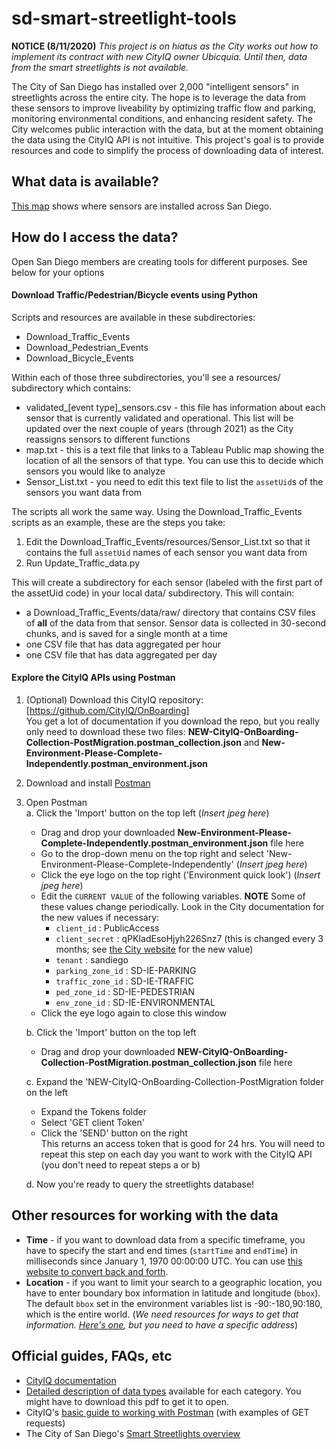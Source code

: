# sd-smart-streetlight-tools

**NOTICE (8/11/2020)** *This project is on hiatus as the City works out how to implement its contract with new CityIQ owner Ubicquia. Until then, data from the smart streetlights is not available.*


The City of San Diego has installed over 2,000 "intelligent sensors" in streetlights across the entire city. The hope is to leverage the data from these sensors to improve liveability by optimizing traffic flow and parking, monitoring environmental conditions, and enhancing resident safety. The City welcomes public interaction with the data, but at the moment obtaining the data using the CityIQ API is not intuitive. This project's goal is to provide resources and code to simplify the process of downloading data of interest.

## What data is available?
[This map](https://sandiego.maps.arcgis.com/apps/webappviewer/index.html?id=8d8dcd752def4b55be402fca2760b7a3) shows where sensors are installed across San Diego.

## How do I access the data?
Open San Diego members are creating tools for different purposes. See below for your options

#### Download Traffic/Pedestrian/Bicycle events using Python
Scripts and resources are available in these subdirectories:
* Download_Traffic_Events
* Download_Pedestrian_Events
* Download_Bicycle_Events

Within each of those three subdirectories, you'll see a resources/ subdirectory which contains:
* validated_\[event type\]_sensors.csv - this file has information about each sensor that is currently validated and operational. This list will be updated over the next couple of years (through 2021) as the City reassigns sensors to different functions
* map.txt - this is a text file that links to a Tableau Public map showing the location of all the sensors of that type. You can use this to decide which sensors you would like to analyze
* Sensor_List.txt - you need to edit this text file to list the `assetUid`s of the sensors you want data from 

The scripts all work the same way. Using the Download_Traffic_Events scripts as an example, these are the steps you take:
1. Edit the Download_Traffic_Events/resources/Sensor_List.txt so that it contains the full `assetUid` names of each sensor you want data from
2. Run Update_Traffic_data.py

This will create a subdirectory for each sensor (labeled with the first part of the assetUid code) in your local data/ subdirectory. This will contain:
* a Download_Traffic_Events/data/raw/ directory that contains CSV files of <b>all</b> of the data from that sensor. Sensor data is collected in 30-second chunks, and is saved for a single month at a time
* one CSV file that has data aggregated per hour
* one CSV file that has data aggregated per day

#### Explore the CityIQ APIs using Postman
1. (Optional) Download this CityIQ repository: [https://github.com/CityIQ/OnBoarding]  
   You get a lot of documentation if you download the repo, but you really only need to download these two files: **NEW-CityIQ-OnBoarding-Collection-PostMigration.postman_collection.json** and **New-Environment-Please-Complete-Independently.postman_environment.json**
   
2. Download and install [Postman](https://www.postman.com/downloads/)
  
3. Open Postman  
   a. Click the 'Import' button on the top left (*Insert jpeg here*)  
      * Drag and drop your downloaded **New-Environment-Please-Complete-Independently.postman_environment.json** file here
      * Go to the drop-down menu on the top right and select 'New-Environment-Please-Complete-Independently' (*Insert jpeg here*)
      * Click the eye logo on the top right ('Environment quick look') (*Insert jpeg here*)
      * Edit the `CURRENT VALUE` of the following variables. **NOTE** Some of these values change periodically. Look in the City documentation for the new values if necessary:  
         - `client_id` : PublicAccess
         - `client_secret` : qPKIadEsoHjyh226Snz7 (this is changed every 3 months; see [the City website](https://www.sandiego.gov/sustainability/energy-and-water-efficiency/programs-projects/smart-city) for the new value)
         - `tenant` : sandiego
         - `parking_zone_id` : SD-IE-PARKING
         - `traffic_zone_id` : SD-IE-TRAFFIC
         - `ped_zone_id` : SD-IE-PEDESTRIAN
         - `env_zone_id` : SD-IE-ENVIRONMENTAL
      * Click the eye logo again to close this window
      
   b. Click the 'Import' button on the top left 
      * Drag and drop your downloaded **NEW-CityIQ-OnBoarding-Collection-PostMigration.postman_collection.json** file here
      
   c. Expand the 'NEW-CityIQ-OnBoarding-Collection-PostMigration folder on the left
      * Expand the Tokens folder
      * Select 'GET client Token'
      * Click the 'SEND' button on the right  
        This returns an access token that is good for 24 hrs. You will need to repeat this step on each day you want to work with the CityIQ API (you don't need to repeat steps a or b)

   d. Now you're ready to query the streetlights database!

## Other resources for working with the data
* **Time** - if you want to download data from a specific timeframe, you have to specify the start and end times (`startTime` and `endTime`) in milliseconds since January 1, 1970 00:00:00 UTC. You can use [this website to convert back and forth](https://currentmillis.com/).
* **Location** - if you want to limit your search to a geographic location, you have to enter boundary box information in latitude and longitude (`bbox`). The default `bbox` set in the environment variables list is -90:-180,90:180, which is the entire world. (*We need resources for ways to get that information. [Here's one](https://gps-coordinates.org/coordinate-converter.php), but you need to have a specific address*)

## Official guides, FAQs, etc
* [CityIQ documentation](https://docs.cityiq.io/Default.htm)
* [Detailed description of data types](https://github.com/CityIQ/OnBoarding/blob/master/API-Maps.pdf) available for each category. You might have to download this pdf to get it to open.
* CityIQ's [basic guide to working with Postman](https://github.com/CityIQ/OnBoarding/blob/master/OnBoarding_CityIQ_Postman_and_FAQ.pdf) (with examples of GET requests)
* The City of San Diego's [Smart Streetlights overview](https://www.sandiego.gov/sustainability/energy-and-water-efficiency/programs-projects/smart-city)
